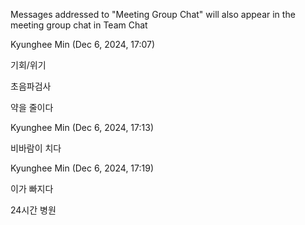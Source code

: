 Messages addressed to "Meeting Group Chat" will also appear in the meeting group chat in Team Chat

Kyunghee Min (Dec 6, 2024, 17:07)

기회/위기

초음파검사

약을 줄이다

Kyunghee Min (Dec 6, 2024, 17:13)


비바람이 치다

Kyunghee Min (Dec 6, 2024, 17:19)

이가 빠지다

24시간 병원